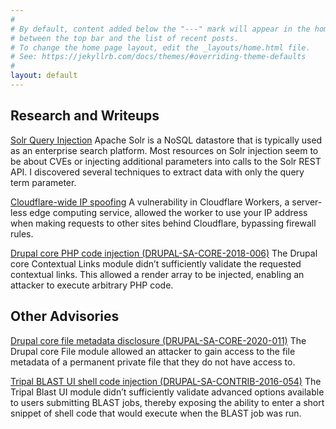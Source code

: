 ```yaml
---
#
# By default, content added below the "---" mark will appear in the home page
# between the top bar and the list of recent posts.
# To change the home page layout, edit the _layouts/home.html file.
# See: https://jekyllrb.com/docs/themes/#overriding-theme-defaults
#
layout: default
---
```


## Research and Writeups

[Solr Query Injection](/security/solr-query-injection)
Apache Solr is a NoSQL datastore that is typically used as an enterprise search platform. Most resources on Solr injection seem to be about CVEs or injecting additional parameters into calls to the Solr REST API. I discovered several techniques to extract data with only the query term parameter.

[Cloudflare-wide IP spoofing](/security/cloudflare-workers-ip-spoofing)
A vulnerability in Cloudflare Workers, a server-less edge computing service, allowed the worker to use your IP address when making requests to other sites behind Cloudflare, bypassing firewall rules.

[Drupal core PHP code injection (DRUPAL-SA-CORE-2018-006)](/security/drupal-core-php-code-injection)
The Drupal core Contextual Links module didn’t sufficiently validate the requested contextual links. This allowed a render array to be injected, enabling an attacker to execute arbitrary PHP code.

## Other Advisories

[Drupal core file metadata disclosure (DRUPAL-SA-CORE-2020-011)](https://www.drupal.org/sa-core-2020-011)
The Drupal core File module allowed an attacker to gain access to the file metadata of a permanent private file that they do not have access to.

[Tripal BLAST UI shell code injection (DRUPAL-SA-CONTRIB-2016-054)](https://www.drupal.org/forum/newsletters/security-advisories-for-contributed-projects/2016-10-26/tripal-blast-ui-highly)
The Tripal Blast UI module didn’t sufficiently validate advanced options available to users submitting BLAST jobs, thereby exposing the ability to enter a short snippet of shell code that would execute when the BLAST job was run.
